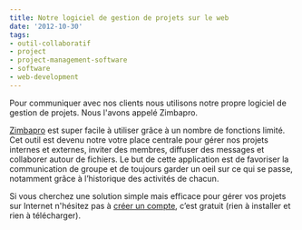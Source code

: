 ```yaml
---
title: Notre logiciel de gestion de projets sur le web
date: '2012-10-30'
tags:
- outil-collaboratif
- project
- project-management-software
- software
- web-development
---
```


Pour communiquer avec nos clients nous utilisons notre propre logiciel de gestion de projets. Nous l'avons appelé Zimbapro.


[Zimbapro](http://zimbapro.com/) est super facile à utiliser grâce à un nombre de fonctions limité. Cet outil est devenu notre votre place centrale pour gérer nos projets internes et externes, inviter des membres, diffuser des messages et collaborer autour de fichiers. Le but de cette application est de favoriser la communication de groupe et de toujours garder un oeil sur ce qui se passe, notamment grâce à l’historique des activités de chacun.

Si vous cherchez une solution simple mais efficace pour gérer vos projets sur Internet n'hésitez pas à 
[créer un compte](http://zimbapro.com/), c’est gratuit (rien à installer et rien à télécharger).
